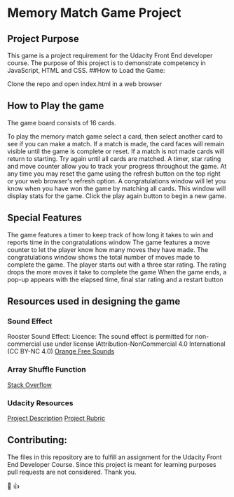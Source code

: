 # Memory Match Game Project

## Project Purpose

This game is a project requirement for  the Udacity Front End developer course.
The purpose of this project is to demonstrate competency in JavaScript, HTML and CSS.
##How to Load the Game:

Clone the repo and open index.html in a web browser

## How to Play the game

The game board consists of 16 cards.

To play the memory match game select a card, then select another card to see if you can make a match. If a match is made, the card faces will remain visible until the game is complete or reset. If a match is not made cards will return to starting. Try again until all cards are matched. A timer, star rating and move counter allow you to track your progress throughout the game. At any time you may reset the game using the refresh button on the top right or your web browser's refresh option. A congratulations window will let you know when you have won the game by matching all cards. This window will display stats for the game. Click the play again button to begin a new game.

## Special Features

The game features a timer to keep track of how long it takes to win and reports time in the congratulations window
The game features a move counter to let the player know how many moves they have made. The congratulations window shows the total number of moves made to complete the game.
The player starts out with a three star rating. The rating drops the more moves it take to complete the game
When the game ends, a pop-up appears with the elapsed time, final star rating and a restart button

## Resources used in designing the game

### Sound Effect
Rooster Sound Effect:
Licence: The sound effect is permitted for non-commercial use under license ìAttribution-NonCommercial 4.0 International (CC BY-NC 4.0)
[Orange Free Sounds](http://www.orangefreesounds.com/)

### Array Shuffle Function
[Stack Overflow](http://stackoverflow.com/a/2450976)

### Udacity Resources
[Project Description](https://classroom.udacity.com/nanodegrees/nd001/parts/3d3d1bdc-316b-46c2-bdcf-b713c82804da/modules/677caa06-55d6-444e-a853-08627c5516a7/lessons/4227cbf4-f6ce-4798-a7e5-b1ce3b9e7c33/concepts/0a38769e-8e23-4e3f-9482-d8d1aa80fbb6)
[Project Rubric](https://review.udacity.com/#!/rubrics/591/view)

## Contributing:

The files in this repository are to fulfill an assignment for the Udacity Front End Developer Course. Since this project is meant for learning purposes pull requests are not considered. Thank you.

:chicken: :thumbsup:

